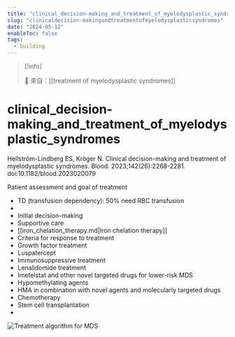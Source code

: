 ```yaml
---
title: "clinical_decision-making_and_treatment_of_myelodysplastic_syndromes"
slug: "clinicaldecision-makingandtreatmentofmyelodysplasticsyndromes"
date: "2024-05-12"
enableToc: false
tags:
  - building
---
```


> [!info]
>
> 🌱 來自：[[treatment of myelodysplastic syndromes]]

# clinical_decision-making_and_treatment_of_myelodysplastic_syndromes

Hellström-Lindberg ES, Kröger N. Clinical decision-making and treatment of myelodysplastic syndromes. Blood. 2023;142(26):2268-2281. doi:10.1182/blood.2023020079

Patient assessment and goal of treatment

- TD (transfusion dependency): 50% need RBC transfusion
-
- Initial decision-making
- Supportive care
- [[iron_chelation_therapy.md|Iron chelation therapy]]
- Criteria for response to treatment
- Growth factor treatment
- Luspatercept
- Immunosuppressive treatment
- Lenalidomide treatment
- Imetelstat and other novel targeted drugs for lower-risk MDS
- Hypomethylating agents
- HMA in combination with novel agents and molecularly targeted drugs
- Chemotherapy
- Stem cell transplantation
-

![Treatment algorithm for MDS](https://i.imgur.com/L68huoz.png)
